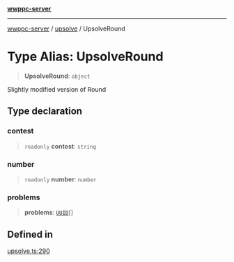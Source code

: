 [**wwppc-server**](../../README.md)

***

[wwppc-server](../../modules.md) / [upsolve](../README.md) / UpsolveRound

# Type Alias: UpsolveRound

> **UpsolveRound**: `object`

Slightly modified version of Round

## Type declaration

### contest

> `readonly` **contest**: `string`

### number

> `readonly` **number**: `number`

### problems

> **problems**: [`UUID`](../../util/type-aliases/UUID.md)[]

## Defined in

[upsolve.ts:290](https://github.com/WWPPC/WWPPC-server/blob/ee3abdd1c71a13a423c7eb75f79ad6723d0eebfc/src/upsolve.ts#L290)
